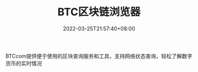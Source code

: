 ﻿---
weight: 
title: "BTC区块链浏览器"
description: "BTCcom提供便于使用的区块查询服务和工具，支持网络状态查询，轻松了解数字货币的实时情况"
date: 2022-03-25T21:57:40+08:00
lastmod: 2022-03-25T16:45:40+08:00
draft: false
authors: ["Metabd"]
featuredImage: "btcqukuailianliulanqi.jpg"
link: ""
tags: ["区块链浏览器","BTC区块链浏览器"]
categories: ["navigation"]
navigation: ["区块链浏览器"]
lightgallery: true
toc: true
pinned: false
recommend: false
recommend1: false
---
BTCcom提供便于使用的区块查询服务和工具，支持网络状态查询，轻松了解数字货币的实时情况
